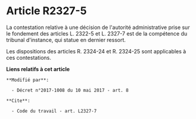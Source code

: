# Article R2327-5

La contestation relative à une décision de l'autorité administrative prise sur le fondement des articles L. 2322-5 et L.
2327-7 est de la compétence du tribunal d'instance, qui statue en dernier ressort.

Les dispositions des articles R. 2324-24 et R. 2324-25 sont applicables à ces contestations.

**Liens relatifs à cet article**

	**Modifié par**:

	  - Décret n°2017-1008 du 10 mai 2017 - art. 8

	**Cite**:

	  - Code du travail - art. L2327-7
